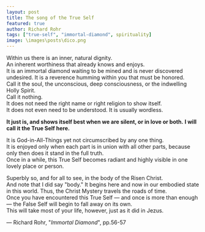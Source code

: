 ```yaml
---
layout: post
title: The song of the True Self
featured: true
author: Richard Rohr
tags: ["true-self", "immortal-diamond", spirituality]
image: \images\posts\dico.png
---
```


Within us there is an inner, natural dignity.  
An inherent worthiness that already knows and enjoys.  
It is an immortal diamond waiting to be mined and is never discovered undesired. 
It is a reverence humming within you that must be honored.  
Call it the soul, the unconscious, deep consciousness, or the indwelling Holly Spirit.  
Call it nothing.  
It does not need the right name or right religion to show itself.  
It does not even need to be understood. It is usually wordless. 

**It just is, and shows itself best when we are silent, or in love or both.**
**I will call it the True Self here.**

It is God-in-All-Things yet not circumscribed by any one thing.  
It is enjoyed only when each part is in union with all other parts, because only then does it stand in the full truth.  
Once in a while, this True Self becomes radiant and highly visible in one lovely place or person.

Superbly so, and for all to see, in the body of the Risen Christ.  
And note that I did say "body." It begins here and now in our embodied state in this world. Thus, the Christ Mystery travels the roads of time.  
Once you have encountered this True Self ― and once is more than enough ― the False Self will begin to fall away on its own.  
This will take most of your life, however, just as it did in Jezus.

― Richard Rohr, "_Immortal Diamond_", pp.56-57


